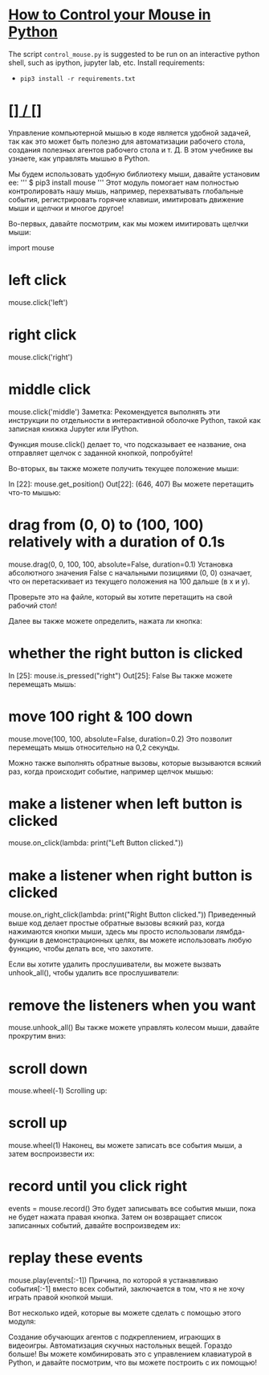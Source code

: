 # [How to Control your Mouse in Python](https://www.thepythoncode.com/article/control-mouse-python)
The script `control_mouse.py` is suggested to be run on an interactive python shell, such as ipython, jupyter lab, etc.
Install requirements:
- `pip3 install -r requirements.txt`
##
# [[] / []]()
Управление компьютерной мышью в коде является удобной задачей, так как это может быть полезно для автоматизации рабочего стола, создания полезных агентов рабочего стола и т. Д. В этом учебнике вы узнаете, как управлять мышью в Python.

Мы будем использовать удобную библиотеку мыши, давайте установим ее:
'''
$ pip3 install mouse
'''
Этот модуль помогает нам полностью контролировать нашу мышь, например, перехватывать глобальные события, регистрировать горячие клавиши, имитировать движение мыши и щелчки и многое другое!

Во-первых, давайте посмотрим, как мы можем имитировать щелчки мыши:

import mouse

# left click
mouse.click('left')

# right click
mouse.click('right')

# middle click
mouse.click('middle')
Заметка: Рекомендуется выполнять эти инструкции по отдельности в интерактивной оболочке Python, такой как записная книжка Jupyter или IPython.

Функция mouse.click() делает то, что подсказывает ее название, она отправляет щелчок с заданной кнопкой, попробуйте!

Во-вторых, вы также можете получить текущее положение мыши:

In [22]: mouse.get_position()
Out[22]: (646, 407)
Вы можете перетащить что-то мышью:

# drag from (0, 0) to (100, 100) relatively with a duration of 0.1s
mouse.drag(0, 0, 100, 100, absolute=False, duration=0.1)
Установка абсолютного значения False с начальными позициями (0, 0) означает, что он перетаскивает из текущего положения на 100 дальше (в x и y).

Проверьте это на файле, который вы хотите перетащить на свой рабочий стол!

Далее вы также можете определить, нажата ли кнопка:

# whether the right button is clicked
In [25]: mouse.is_pressed("right")
Out[25]: False
Вы также можете перемещать мышь:

# move 100 right & 100 down
mouse.move(100, 100, absolute=False, duration=0.2)
Это позволит перемещать мышь относительно на 0,2 секунды.

Можно также выполнять обратные вызовы, которые вызываются всякий раз, когда происходит событие, например щелчок мышью:

# make a listener when left button is clicked
mouse.on_click(lambda: print("Left Button clicked."))
# make a listener when right button is clicked
mouse.on_right_click(lambda: print("Right Button clicked."))
Приведенный выше код делает простые обратные вызовы всякий раз, когда нажимаются кнопки мыши, здесь мы просто использовали лямбда-функции в демонстрационных целях, вы можете использовать любую функцию, чтобы делать все, что захотите.

Если вы хотите удалить прослушиватели, вы можете вызвать unhook_all(), чтобы удалить все прослушиватели:

# remove the listeners when you want
mouse.unhook_all()
Вы также можете управлять колесом мыши, давайте прокрутим вниз:

# scroll down
mouse.wheel(-1)
Scrolling up:

# scroll up
mouse.wheel(1)
Наконец, вы можете записать все события мыши, а затем воспроизвести их:

# record until you click right
events = mouse.record()
Это будет записывать все события мыши, пока не будет нажата правая кнопка. Затем он возвращает список записанных событий, давайте воспроизведем их:

# replay these events
mouse.play(events[:-1])
Причина, по которой я устанавливаю события[:-1] вместо всех событий, заключается в том, что я не хочу играть правой кнопкой мыши.

Вот несколько идей, которые вы можете сделать с помощью этого модуля:

Создание обучающих агентов с подкреплением, играющих в видеоигры.
Автоматизация скучных настольных вещей.
Гораздо больше!
Вы можете комбинировать это с управлением клавиатурой в Python, и давайте посмотрим, что вы можете построить с их помощью!